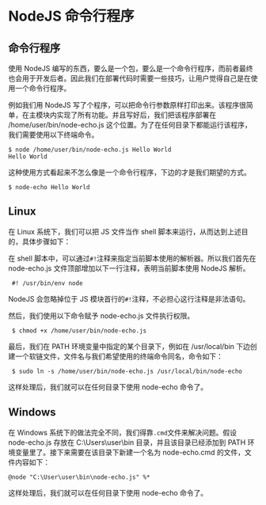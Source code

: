 # NodeJS 命令行程序

## 命令行程序

使用 NodeJS 编写的东西，要么是一个包，要么是一个命令行程序，而前者最终也会用于开发后者。因此我们在部署代码时需要一些技巧，让用户觉得自己是在使用一个命令行程序。

例如我们用 NodeJS 写了个程序，可以把命令行参数原样打印出来。该程序很简单，在主模块内实现了所有功能。并且写好后，我们把该程序部署在 /home/user/bin/node-echo.js 这个位置。为了在任何目录下都能运行该程序，我们需要使用以下终端命令。

```
$ node /home/user/bin/node-echo.js Hello World
Hello World
```

这种使用方式看起来不怎么像是一个命令行程序，下边的才是我们期望的方式。

```
$ node-echo Hello World
```

## Linux

在 Linux 系统下，我们可以把 JS 文件当作 shell 脚本来运行，从而达到上述目的，具体步骤如下：

在 shell 脚本中，可以通过`#!`注释来指定当前脚本使用的解析器。所以我们首先在 node-echo.js 文件顶部增加以下一行注释，表明当前脚本使用 NodeJS 解析。

```
 #! /usr/bin/env node
```

NodeJS 会忽略掉位于 JS 模块首行的`#!`注释，不必担心这行注释是非法语句。

然后，我们使用以下命令赋予 node-echo.js 文件执行权限。

```
 $ chmod +x /home/user/bin/node-echo.js
```

最后，我们在 PATH 环境变量中指定的某个目录下，例如在 /usr/local/bin 下边创建一个软链文件，文件名与我们希望使用的终端命令同名，命令如下：

```
 $ sudo ln -s /home/user/bin/node-echo.js /usr/local/bin/node-echo
```

这样处理后，我们就可以在任何目录下使用 node-echo 命令了。

## Windows

在 Windows 系统下的做法完全不同，我们得靠`.cmd`文件来解决问题。假设 node-echo.js 存放在 C:\Users\user\bin 目录，并且该目录已经添加到 PATH 环境变量里了。接下来需要在该目录下新建一个名为 node-echo.cmd 的文件，文件内容如下：

```
@node "C:\User\user\bin\node-echo.js" %*
```

这样处理后，我们就可以在任何目录下使用 node-echo 命令了。